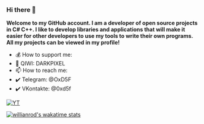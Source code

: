 ### Hi there 👋
**Welcome to my GitHub account. I am a developer of open source projects in C# C++. I like to develop libraries and applications that will make it easier for other developers to use my tools to write their own programs. All my projects can be viewed in my profile!**


- 💰 How to support me:
- 💛 QIWI: DARKPIXEL
- 📫 How to reach me:
- ✔️ Telegram: @OxD5F
- ✔️ VKontakte: @0xd5f

[![YT](https://img.shields.io/youtube/channel/subscribers/UCcJLqabug3gG46GffFtkgFw?color=red&logo=youtube&style=flat-square)](https://www.youtube.com/channel/UCcJLqabug3gG46GffFtkgFw)

<!--
**0xd5f/0xd5f** is a ✨ _special_ ✨ repository because its `README.md` (this file) appears on your GitHub profile.

Here are some ideas to get you started:

- 🔭 I’m currently working on ...
- 🌱 I’m currently learning ...
- 👯 I’m looking to collaborate on ...
- 🤔 I’m looking for help with ...
- 💬 Ask me about ...
- 📫 How to reach me: ...
- 😄 Pronouns: ...
- ⚡ Fun fact: ...
-->

[![willianrod's wakatime stats](https://github-readme-stats.vercel.app/api/wakatime?0xd5f=willianrod)](https://github.com/anuraghazra/github-readme-stats)

